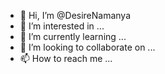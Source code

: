 - 👋 Hi, I’m @DesireNamanya
- 👀 I’m interested in ...
- 🌱 I’m currently learning ...
- 💞️ I’m looking to collaborate on ...
- 📫 How to reach me ...

<!---
DesireNamanya/DesireNamanya is a ✨ special ✨ repository because its `README.md` (this file) appears on your GitHub profile.
You can click the Preview link to take a look at your changes.
--->

